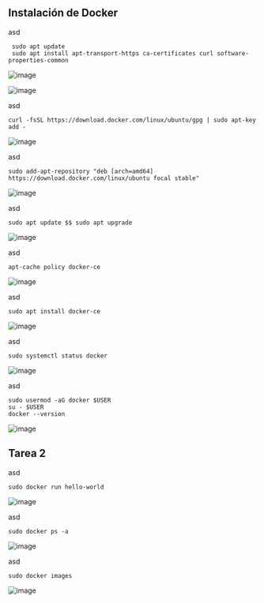 ## Instalación de Docker

asd
```
 sudo apt update
 sudo apt install apt-transport-https ca-certificates curl software-properties-common
```
![image](https://github.com/user-attachments/assets/91e4d404-494a-4a1d-a75f-33faed990474)

![image](https://github.com/user-attachments/assets/cad553ad-24b8-4d57-86b9-6d44e858fbcc)

asd
```
curl -fsSL https://download.docker.com/linux/ubuntu/gpg | sudo apt-key add -
```
![image](https://github.com/user-attachments/assets/19691a2d-5c05-47a8-bd9a-f535c30644fc)

asd
```
sudo add-apt-repository "deb [arch=amd64] https://download.docker.com/linux/ubuntu focal stable"
```
![image](https://github.com/user-attachments/assets/ada6cdf0-8422-4c1a-a708-14195dc36c19)

asd
```
sudo apt update $$ sudo apt upgrade
```
![image](https://github.com/user-attachments/assets/fbe7b7b2-7b67-44fb-b51d-8dd6bcd4b88e)

asd
```
apt-cache policy docker-ce
```
![image](https://github.com/user-attachments/assets/28946553-4e70-407e-8c50-65cc6df6c57e)

asd
```
sudo apt install docker-ce
```
![image](https://github.com/user-attachments/assets/82cfb995-c4df-4441-b766-39f292f08c57)

asd
```
sudo systemctl status docker
```
![image](https://github.com/user-attachments/assets/d41892c9-8993-4ef8-9f97-2c31882b588f)

asd
```
sudo usermod -aG docker $USER
su - $USER
docker --version
```
![image](https://github.com/user-attachments/assets/1deb8d02-fcd9-449c-b747-3661d606ed3a)

## Tarea 2

asd
```
sudo docker run hello-world
```
![image](https://github.com/user-attachments/assets/fc23319e-fed9-459e-9ec3-e7793eea117d)

asd
```
sudo docker ps -a
```
![image](https://github.com/user-attachments/assets/176007a2-c2fa-485e-85bd-bd3dd8b68032)

asd
```
sudo docker images
```
![image](https://github.com/user-attachments/assets/3823c721-91f0-4358-b95d-99f79c3c26ab)
